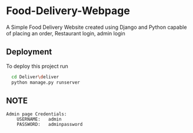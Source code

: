 
# Food-Delivery-Webpage

A Simple Food Delivery Website created using Django and Python capable of placing an order, Restaurant login, admin login


## Deployment

To deploy this project run

```bash
  cd Deliver\deliver
  python manage.py runserver
```


## NOTE
    Admin page Credentials:
        USERNAME:   admin
        PASSWORD:   adminpassword
